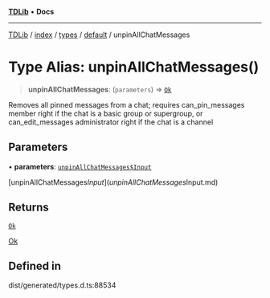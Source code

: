 [**TDLib**](../../../../../../README.md) • **Docs**

***

[TDLib](../../../../../../modules.md) / [index](../../../../../README.md) / [types](../../../README.md) / [default](../README.md) / unpinAllChatMessages

# Type Alias: unpinAllChatMessages()

> **unpinAllChatMessages**: (`parameters`) => [`Ok`](Ok-1.md)

Removes all pinned messages from a chat; requires can_pin_messages member right if the chat is a basic group or supergroup, or can_edit_messages administrator right if the chat is a channel

## Parameters

• **parameters**: [`unpinAllChatMessages$Input`](unpinAllChatMessages$Input.md)

[unpinAllChatMessages$Input](unpinAllChatMessages$Input.md)

## Returns

[`Ok`](Ok-1.md)

[Ok](Ok-1.md)

## Defined in

dist/generated/types.d.ts:88534
